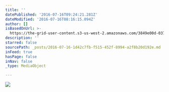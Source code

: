 ```yaml
---
title: ''
datePublished: '2016-07-16T09:24:21.281Z'
dateModified: '2016-07-16T08:16:15.094Z'
author: []
isBasedOnUrl: >-
  https://the-grid-user-content.s3-us-west-2.amazonaws.com/3849e00d-0372-448f-87d3-a569e6954414.jpg
description: ''
starred: false
sourcePath: _posts/2016-07-16-1d42c7fb-f515-452f-8994-a2f8b20d192e.md
inFeed: true
hasPage: false
inNav: false
_type: MediaObject

---
```

![](https://the-grid-user-content.s3-us-west-2.amazonaws.com/3849e00d-0372-448f-87d3-a569e6954414.jpg)